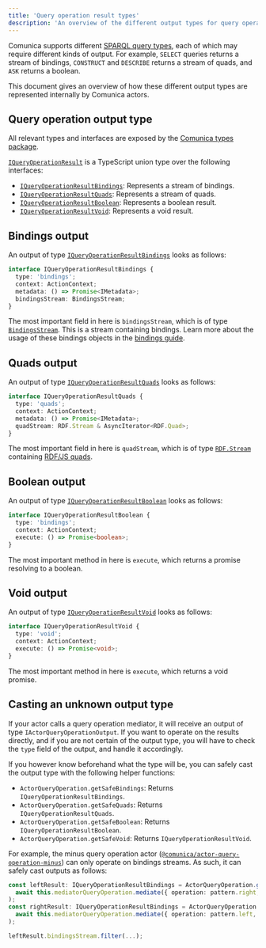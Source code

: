 ```yaml
---
title: 'Query operation result types'
description: 'An overview of the different output types for query operations.'
---
```


Comunica supports different [SPARQL query types](/docs/query/advanced/sparql_query_types/),
each of which may require different kinds of output.
For example, `SELECT` queries returns a stream of bindings,
`CONSTRUCT` and `DESCRIBE` returns a stream of quads,
and `ASK` returns a boolean.

This document gives an overview of how these different output types are represented internally by Comunica actors.

## Query operation output type

All relevant types and interfaces are exposed by the
[Comunica types package](https://github.com/comunica/comunica/tree/master/packages/types).

[`IQueryOperationResult`](https://comunica.github.io/comunica/modules/types.html#iqueryoperationresult)
is a TypeScript union type over the following interfaces:

* [`IQueryOperationResultBindings`](https://comunica.github.io/comunica/modules/types.html#iqueryoperationresultbindings): Represents a stream of bindings.
* [`IQueryOperationResultQuads`](https://comunica.github.io/comunica/modules/types.html#iqueryoperationresultquads): Represents a stream of quads.
* [`IQueryOperationResultBoolean`](https://comunica.github.io/comunica/modules/types.html#iqueryoperationresultboolean): Represents a boolean result.
* [`IQueryOperationResultVoid`](https://comunica.github.io/comunica/modules/types.html#iqueryoperationresultvoid): Represents a void result.

## Bindings output

An output of type [`IQueryOperationResultBindings`](https://comunica.github.io/comunica/modules/types.html#iqueryoperationresultbindings)
looks as follows:

```typescript
interface IQueryOperationResultBindings {
  type: 'bindings';
  context: ActionContext;
  metadata: () => Promise<IMetadata>;
  bindingsStream: BindingsStream;
}
```

The most important field in here is `bindingsStream`, which is of type [`BindingsStream`](https://comunica.github.io/comunica/modules/types.html#bindingsstream).
This is a stream containing bindings.
Learn more about the usage of these bindings objects in the [bindings guide](/docs/query/advanced/bindings/).

## Quads output

An output of type [`IQueryOperationResultQuads`](https://comunica.github.io/comunica/modules/types.html#iqueryoperationresultquads)
looks as follows:

```typescript
interface IQueryOperationResultQuads {
  type: 'quads';
  context: ActionContext;
  metadata: () => Promise<IMetadata>;
  quadStream: RDF.Stream & AsyncIterator<RDF.Quad>;
}
```

The most important field in here is `quadStream`, which is of type [`RDF.Stream`](/docs/query/advanced/rdfjs/)
containing [RDF/JS quads](/docs/query/advanced/rdfjs/).

## Boolean output

An output of type [`IQueryOperationResultBoolean`](https://comunica.github.io/comunica/modules/types.html#iqueryoperationresultboolean)
looks as follows:

```typescript
interface IQueryOperationResultBoolean {
  type: 'bindings';
  context: ActionContext;
  execute: () => Promise<boolean>;
}
```

The most important method in here is `execute`, which returns a promise resolving to a boolean.

## Void output

An output of type [`IQueryOperationResultVoid`](https://comunica.github.io/comunica/modules/types.html#iqueryoperationresultvoid)
looks as follows:

```typescript
interface IQueryOperationResultVoid {
  type: 'void';
  context: ActionContext;
  execute: () => Promise<void>;
}
```

The most important method in here is `execute`, which returns a void promise.

## Casting an unknown output type

If your actor calls a query operation mediator, it will receive an output of type `IActorQueryOperationOutput`.
If you want to operate on the results directly,
and if you are not certain of the output type,
you will have to check the `type` field of the output,
and handle it accordingly.

If you however know beforehand what the type will be,
you can safely cast the output type with the following helper functions:

* `ActorQueryOperation.getSafeBindings`: Returns `IQueryOperationResultBindings`.
* `ActorQueryOperation.getSafeQuads`: Returns `IQueryOperationResultQuads`.
* `ActorQueryOperation.getSafeBoolean`: Returns `IQueryOperationResultBoolean`.
* `ActorQueryOperation.getSafeVoid`: Returns `IQueryOperationResultVoid`.

For example, the minus query operation actor ([`@comunica/actor-query-operation-minus`](https://github.com/comunica/comunica/tree/master/packages/actor-query-operation-minus))
can only operate on bindings streams.
As such, it can safely cast outputs as follows:

```typescript
const leftResult: IQueryOperationResultBindings = ActorQueryOperation.getSafeBindings(
  await this.mediatorQueryOperation.mediate({ operation: pattern.right, context }),
);
const rightResult: IQueryOperationResultBindings = ActorQueryOperation.getSafeBindings(
  await this.mediatorQueryOperation.mediate({ operation: pattern.left, context }),
);

leftResult.bindingsStream.filter(...);
```
